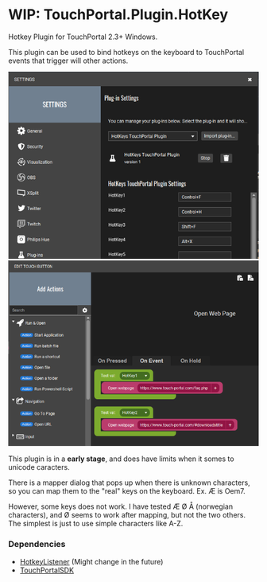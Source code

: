 # WIP: TouchPortal.Plugin.HotKey
Hotkey Plugin for TouchPortal 2.3+ Windows.

This plugin can be used to bind hotkeys on the keyboard to TouchPortal events that trigger will other actions.

![Settings dialog](./Assets/settings.png)
![Event setup](./Assets/events.png)

This plugin is in a **early stage**, and does have limits when it somes to unicode caracters.

There is a mapper dialog that pops up when there is unknown characters, so you can map them to the "real" keys on the keyboard. Ex. Æ is Oem7.

However, some keys does not work. I have tested Æ Ø Å (norwegian characters), and Ø seems to work after mapping, but not the two others. The simplest is just to use simple characters like A-Z.

### Dependencies

- [HotkeyListener](https://github.com/Willy-Kimura/HotkeyListener) (Might change in the future)
- [TouchPortalSDK](https://github.com/oddbear/TouchPortalSDK)
